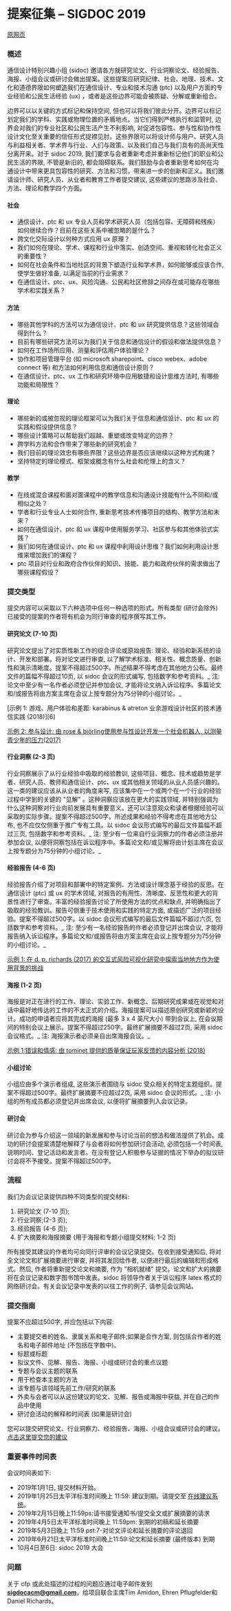 # 提案征集 – SIGDOC 2019

[原网页](https://sigdoc.acm.org/conference/2019/call-for-proposals/ "Permalink to Call for Proposals – SIGDOC 2019")

### **概述**

通信设计特别兴趣小组 (sidoc) 邀请各方就研究论文、行业洞察论文、经验报告、海报、小组会议或研讨会做出提案。这些提案应研究纪律、社会、地理、技术、文化和道德界限如何塑造我们在通信设计、专业和技术沟通 (ptc) 以及用户方面的专业经验和公民生活经验 (ux) ，或者是这些边界可能会被质疑、分解或重新组合。

边界可以以关键的方式标记和保持空间, 但也可以将我们彼此分开。边界可以标记划定我们的学科、实践或物理位置的矛盾地点。当它们得到严格执行和监管时, 边界会对我们的专业社区和公民生活产生不利影响, 对促进包容性、参与性和协作性设计文化至关重要的信任形式捉襟见肘。这些界限可以将设计师与用户、研究人员与利益相关者、学术界与行业、人们与政策、以及我们自己与我们具有的高尚天性分离开来。对于 sidoc 2019, 我们要求与会者重新考虑并重新标记他们的职业和公民生活的界限, 不管是新旧的, 都会阻碍联系。我们鼓励与会者重新思考如何在沟通设计中带来更具包容性的研究、方法和习惯，带来进一步的创新和正义。我们邀请设计师、研究人员、从业者和教育工作者提交建议, 这些建议的思路涉及社会、方法、理论和教学四个方面。

#### **社会**

* 通信设计、ptc 和 ux 专业人员和学术研究人员（包括包容、无障碍和残疾）如何继续合作？目前在这些关系中被忽略的是什么？
* 跨文化交际设计以何种方式应用 ux 原理？
* 我们如何在理论、学术、课程和行业中落实、创造空间、重视和转化社会正义的重要性？
* 如何在社会条件和当地社区的背景下塑造行业和学术界，如何能够或应该合作, 使学生做好准备, 以满足当前的行业需求？
* 在通信设计、ptc、ux、风险沟通、公民和社区修辞之间存在或可能存在哪些学术和实践关系？

#### **方法**
* 哪些其他学科的方法可以为通信设计、ptc 和 ux 研究提供信息？这些领域会得到什么？
* 目前有哪些研究方法可以为我们关于信息和通信设计的假设和做法提供信息？
* 如何在工作场所应用、测量和评估用户体验理论？
* 协作和项目管理平台 (如 microsoft sharepoint、cisco webex、adobe connect 等) 和方法如何利用信息和通信设计原则？
* 在通信设计、ptc、ux 工作和研究环境中应用敏捷和设计思维方法时, 有哪些功能和局限性？

#### **理论**

* 哪些新的或被忽视的理论框架可以为我们关于信息和通信设计、ptc 和 ux 的实践和假设提供信息？
* 哪些设计策略可以帮助我们超越、重塑或改变特定的边界？
* 跨学科方法和合作带来了哪些新的研究机会？
* 我们目前的理论效忠有哪些界限？这些边界是否应该继续以这种方式构建？
* 坚持特定的理论模式、框架或概念有什么社会和伦理上的含义？


#### **教学**

* 在线或混合课程和面对面课程中的教学信息和沟通设计技能有什么不同和/或相似之处？
* 学者和行业专业人士如何合作, 重新思考技术传播项目的结构、教学方法和未来？
* 如何在通信设计、ptc 和 ux 课程中使用服务学习、社区参与和其他体验式实践？
* 我们如何在通信设计、ptc 和 ux 课程中利用设计思维？我们如何利用设计思维来增加我们的课程？
* ptc 项目对行业和政府合作伙伴的知识、技能、能力和政府伙伴的需求做出了哪些课程假设？


 

### **提交类型**

提交内容可以采取以下六种选项中任何一种选项的形式。所有类型 (研讨会除外) 已接受的提案的作者将有机会为同行审查的程序撰写其工作。




#### **研究论文 (7-10 页)**

研究论文提出了对实质性新工作的综合评论或原始报告: 理论、经验和新系统的设计、开发和部署。将对论文进行审查, 以了解学术标准、相关性、概念质量、创新性和演示清晰度。提案不得超过500字。所述结果不得考虑在其他地方公布。最终文件的篇幅不得超过10页, 以 sidoc 会议的形式编写, 包括数字和参考资料。_ 注: 论文中至少有一名作者必须登记并参加会议, 才能将论文纳入诉讼程序。多篇论文和/或报告将由方案主席在会议上按专题分为75分钟的小组讨论。_

[示例 1: 游戏、用户体验和差距: karabinus & atreton 业余游戏设计社区的技术通信实践 (2018)][6]

[示例 2: 参与设计: 由 rose & björling使用参与性设计开发一个社会机器人, 以测量青少年的压力(2017)][3]

#### **行业洞察 (2-3 页)**

行业洞察展示了从行业经验中吸取的经验教训, 这些项目、概念、技术或趋势是学者、研究人员、教师和通信设计、ptc、ux 或其他相关领域的从业人员感兴趣的。这一类的建议应该从从业者的角度来写, 应该集中在一个或两个在一个行业的经验过程中学到的关键的 "见解" 。这种洞察应该放在更大的实践领域, 并特别强调为什么这种洞察对行业向前发展具有重要意义。还可以注意观众和读者根据经验可以采取的实际步骤。提案不得超过500字。所述成果和经验不得考虑在其他地方公布, 也不应仅仅侧重于推广专有工具。以 sidoc 会议形式编写的最后文件篇幅不超过三页, 包括数字和参考资料。_ 注: 至少有一位来自行业洞察力的作者必须注册并参加会议, 以便将洞察包括在诉讼程序中。多篇论文和/或见解将由计划主席在会议上按专题分为75分钟的小组讨论。_

#### **经验报告 (4-6 页)**

经验报告介绍了对项目和部署中的特定案例、方法或设计理念基于经验的反思。在通信设计 (ptc) 或 ux 的学术领域, 对报告的有用性、清晰度、反思性和更大的背景性进行了审查。丰富的经验报告讨论了所使用方法的优点和缺点, 并明确指出了吸取的经验教训。报告可侧重于技术使用和实践的特定方面, 或描述广泛的项目经验。提案不得超过500字。以 sidoc 会议形式编写的最后文件篇幅不超过六页, 包括数字和参考资料。_ 注: 至少有一名经验报告的作者必须登记并出席会议, 才能将报告纳入诉讼程序。多篇论文和/或报告将由方案主席在会议上按专题分为75分钟的小组讨论。_

[示例 1: 在 d. p. richards (2017) 的交互式风险可视化研究中探索当地地方作为使用背景的挑战][3]

#### **海报 (1-2 页)**

海报是对正在进行的工作、理论、实验工作、新概念、后期研究成果或在视觉和对话中最好地传达的工作的不太正式的介绍。海报提案可以描述原创研究或新颖的设计。成功的申请者应将其完成的海报 (最多 3 x 4 英尺大小) 带到会议上, 在会议期间的特别会议上展示。提案不得超过250字。最终扩展摘要不超过2页, 采用 sidoc 会议格式。_ 注: 海报演示者必须亲自出席海报会议。_

[示例 1:错误和情感: 由 tominet 提供的质量保证玩家反馈的内容分析 (2018)][3]


#### **小组讨论**

小组应由多个演示者组成, 这些演示者围绕与 sidoc 受众相关的特定主题组织。提案不得超过500字。最终扩展摘要不应超过2页, 采用 sidoc 会议的形式。_ 注: 小组的所有成员都必须登记并出席会议, 以便将扩展摘要列入会议记录。



#### **研讨会**

研讨会为参与介绍这一领域的新发展和参与讨论当前的想法和做法提供了机会。成功的研讨会提案清楚地解释了与会者将如何参加研讨会活动, 必须包括一个时间表, 说明时间、登记活动和发言者。在没有登记人积极参与证据的情况下举办的拟议研讨会将不予接受。提案不得超过500字。


### **流程**

我们为会议记录提供四种不同类型的提交材料:

1. 研究论文 (7-10 页);
2. 行业洞察;(2-3 页);
3. 经验报告 (4-6 页);
4. 扩大摘要和海报摘要 (用于海报和专题小组提交材料; 1-2 页)

所有接受其建议的作者均可向同行评审的会议记录提交。在收到接受通知后, 将对全文论文和扩展摘要进行审查, 并将其发回给作者, 以便进行最后的编辑和形成格式。然后, 作者将重新提交论文和摘要, 作为 "相机就绪" 提交。论文和扩大的摘要将在会议记录和数字图书馆中发表。sidoc 将领导作者关于诉讼程序 latex 格式的网络研讨会。有关会议记录中发表的以往工作的例子, 请参见会议网站。

 


### **提交指南**

提案不应超过500字, 并应包括以下内容:

* 主要提交者的姓名、隶属关系和电子邮件;如果是合作方案, 则包括合作者的姓名和电子邮件地址 (不包括在字数中)。
* 标题或标题
* 拟议文件、见解、报告、海报、小组或研讨会的重点议题
* 专题与会议主题的联系
* 用于检查本主题的方法
* 该专题与该领域先前工作/研究的联系
* 外卖与会者可以从这份建议的论文、见解、报告或海报中获益, 并在自己的作品中使用
* 研讨会活动的解释和时间表 (如果是研讨会)

您可以提交研究论文、行业洞察力、经验报告、海报、小组会议或研讨会的建议。[点击这里提交您的建议][5]


### **重要事件时间表**

会议时间表如下:

* 2019年1月1日, 提交材料开始。
* 2019年1月25日太平洋标准时间晚上 11:59: 建议到期。请提交至 [在线建议系统][5]。
* 2019年2月15日晚上11:59ps:请书接受通知书/提交全文或扩展摘要的请求
* 2019年4月5日太平洋标准时间晚上 11:59pm: 到期的初稿和延长摘要
* 2019年5月3日晚上 11:59 pst:7-对论文评论和延长摘要的评论退回
* 2019年6月21日太平洋标准时间晚上11:59:论文和延长摘要 (最终版本) 到期
* 10月4日至6日: sidoc 2019 大会



### **问题**

关于 cfp 或此处描述的过程的问题应通过电子邮件发到**sigdocacm@gmail.com**，给项目联合主席Tim Amidon, Ehren Pflugfelder和Daniel Richards。 



[1]: http://sigdoc.acm.org/conference/2019/wp-content/uploads/sites/10/2018/10/a2-karabinus.pdf
[2]: http://sigdoc.acm.org/conference/2019/wp-content/uploads/sites/10/2018/10/a7-rose-2.pdf
[3]: http://sigdoc.acm.org/conference/2019/wp-content/uploads/sites/10/2018/10/a25-richards.pdf
[4]: http://sigdoc.acm.org/conference/2019/wp-content/uploads/sites/10/2018/10/a22-thominet.pdf
[5]: https://easychair.org/conferences/?conf=acmsigdoc2019

  
